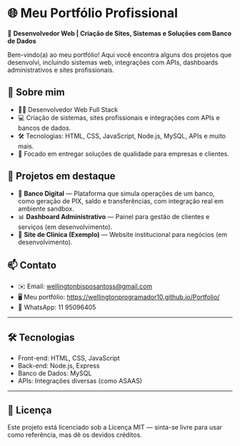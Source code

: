 # 🌐 Meu Portfólio Profissional

🚀 **Desenvolvedor Web | Criação de Sites, Sistemas e Soluções com Banco de Dados**

Bem-vindo(a) ao meu portfólio! Aqui você encontra alguns dos projetos que desenvolvi, incluindo sistemas web, integrações com APIs, dashboards administrativos e sites profissionais.

## 🧠 **Sobre mim**
- 👨‍💻 Desenvolvedor Web Full Stack
- 💻 Criação de sistemas, sites profissionais e integrações com APIs e bancos de dados.
- 🛠️ Tecnologias: HTML, CSS, JavaScript, Node.js, MySQL, APIs e muito mais.
- 🎯 Focado em entregar soluções de qualidade para empresas e clientes.

## 🚀 **Projetos em destaque**
- 🔐 **Banco Digital** — Plataforma que simula operações de um banco, como geração de PIX, saldo e transferências, com integração real em ambiente sandbox.
- 📊 **Dashboard Administrativo** — Painel para gestão de clientes e serviços (em desenvolvimento).
- 🏥 **Site de Clínica (Exemplo)** — Website institucional para negócios (em desenvolvimento).

## 📫 **Contato**
- ✉️ Email: wellingtonbisposantoss@gmail.com
- 🖥️ Meu portfólio: https://wellingtonprogramador10.github.io/Portfolio/
- 📱 WhatsApp: 11 95096405

---

## 🛠️ **Tecnologias**
- Front-end: HTML, CSS, JavaScript
- Back-end: Node.js, Express
- Banco de Dados: MySQL
- APIs: Integrações diversas (como ASAAS)

---

## 📝 **Licença**
Este projeto está licenciado sob a Licença MIT — sinta-se livre para usar como referência, mas dê os devidos créditos.
